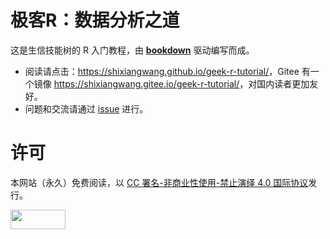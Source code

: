 # 极客R：数据分析之道

这是生信技能树的 R 入门教程，由 [**bookdown**](https://bookdown.org/yihui/bookdown) 驱动编写而成。

- 阅读请点击：<https://shixiangwang.github.io/geek-r-tutorial/>，Gitee 有一个镜像 <https://shixiangwang.gitee.io/geek-r-tutorial/>，对国内读者更加友好。
- 问题和交流请通过 [issue](https://github.com/ShixiangWang/geek-r-tutorial/issues) 进行。

# 许可

本网站（永久）免费阅读，以 [CC 署名-非商业性使用-禁止演绎 4.0 国际协议](https://creativecommons.org/licenses/by-nc-nd/4.0/deed.zh)发行。

<img src="https://licensebuttons.net/l/by-nc-nd/3.0/88x31.png" alt="" width="88" height="31" />